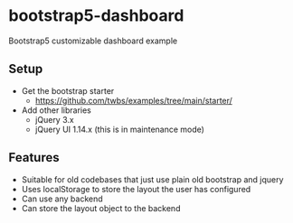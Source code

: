 # bootstrap5-dashboard

Bootstrap5 customizable dashboard example

## Setup

* Get the bootstrap starter
  * https://github.com/twbs/examples/tree/main/starter/
* Add other libraries
  * jQuery 3.x
  * jQuery UI 1.14.x (this is in maintenance mode)


## Features

* Suitable for old codebases that just use plain old bootstrap and jquery
* Uses localStorage to store the layout the user has configured
* Can use any backend 
* Can store the layout object to the backend